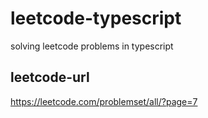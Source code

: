 # leetcode-typescript

solving leetcode problems in typescript

## leetcode-url

<https://leetcode.com/problemset/all/?page=7>
